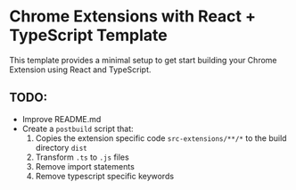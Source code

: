 # Chrome Extensions with React + TypeScript Template

This template provides a minimal setup to get start building your Chrome Extension using React and TypeScript.

## TODO:

- Improve README.md
- Create a `postbuild` script that:
  1. Copies the extension specific code `src-extensions/**/*` to the build directory `dist`
  2. Transform `.ts` to `.js` files
  3. Remove import statements
  4. Remove typescript specific keywords

